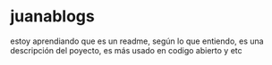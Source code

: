 # juanablogs
<p> estoy aprendiando que es un readme, según lo que entiendo, es una descripción del poyecto, es más usado en codigo abierto y etc</p>

